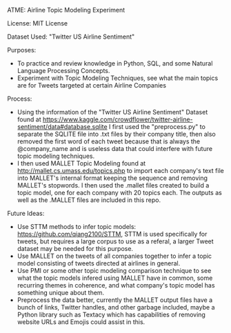 ATME: Airline Topic Modeling Experiment

License: MIT License

Dataset Used: "Twitter US Airline Sentiment"

Purposes: 
- To practice and review knowledge in Python, SQL, and some Natural Language Processing Concepts.
- Experiment with Topic Modeling Techniques, see what the main topics are for Tweets targeted at certain Airline Companies

Process:
- Using the information of the "Twitter US Airline Sentiment" Dataset found at 
    https://www.kaggle.com/crowdflower/twitter-airline-sentiment/data#database.sqlite
    I first used the "preprocess.py" to separate the SQLITE file into .txt files by their company title, then also removed the 
    first word of each tweet because that is always the @company_name and is useless data that could interfere with future
    topic modeling techniques.
- I then used MALLET Topic Modeling found at http://mallet.cs.umass.edu/topics.php to import each company's text file into
    MALLET's internal format keeping the sequence and removing MALLET's stopwords. I then used the .mallet files created to
    build a topic model, one for each company with 20 topics each. The outputs as well as the .MALLET files are included in this repo.
    
Future Ideas:
- Use STTM methods to infer topic models: https://github.com/qiang2100/STTM, STTM is used specifically for tweets, but requires
    a large corpus to use as a referal, a larger Tweet dataset may be needed for this purpose.
- Use MALLET on the tweets of all companies together to infer a topic model consisting of tweets directed at airlines in general.
- Use PMI or some other topic modeling comparison technique to see what the topic models infered using MALLET have in common, some
    recurring themes in coherence, and what company's topic model has something unique about them.
- Preprocess the data better, currently the MALLET output files have a bunch of links, Twitter handles, and other garbage included,
    maybe a Python library such as Textacy which has capabilities of removing website URLs and Emojis could assist in this.
